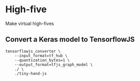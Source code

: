 # High-five
Make virtual high-fives

## Convert a Keras model to TensorflowJS
```
tensorflowjs_converter \
    --input_format=tf_hub \
    --quantization_bytes=1 \
    --output_format=tfjs_graph_model \
    ./ \
    ./tiny-hand-js
```

